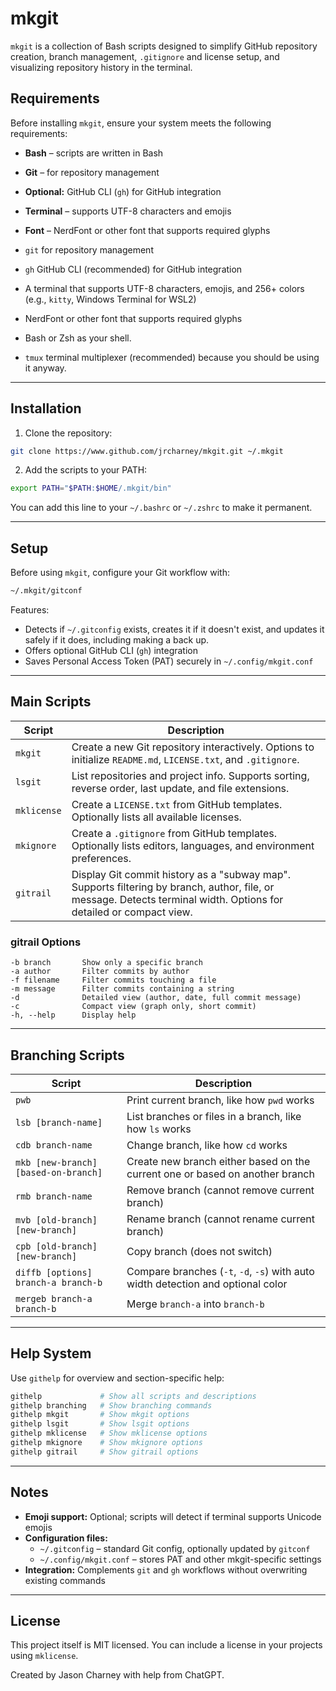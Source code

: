 # mkgit

`mkgit` is a collection of Bash scripts designed to simplify GitHub repository creation, branch management, `.gitignore` and license setup, and visualizing repository history in the terminal.

## Requirements

Before installing `mkgit`, ensure your system meets the following requirements:

- **Bash** – scripts are written in Bash
- **Git** – for repository management
- **Optional:** GitHub CLI (`gh`) for GitHub integration
- **Terminal** – supports UTF-8 characters and emojis
- **Font** – NerdFont or other font that supports required glyphs

- `git` for repository management
- `gh` GitHub CLI (recommended) for GitHub integration
- A terminal that supports UTF-8 characters, emojis, and 256+ colors (e.g., `kitty`, Windows Terminal for WSL2)
- NerdFont or other font that supports required glyphs
- Bash or Zsh as your shell.
- `tmux` terminal multiplexer (recommended) because you should be using it anyway.

---

## Installation

1. Clone the repository:

```bash
git clone https://www.github.com/jrcharney/mkgit.git ~/.mkgit
```

2. Add the scripts to your PATH:

```bash
export PATH="$PATH:$HOME/.mkgit/bin"
```

You can add this line to your `~/.bashrc` or `~/.zshrc` to make it permanent.

---

## Setup

Before using `mkgit`, configure your Git workflow with:

```bash
~/.mkgit/gitconf
```

Features:

- Detects if `~/.gitconfig` exists, creates it if it doesn't exist, and updates it safely if it does, including making a back up.
- Offers optional GitHub CLI (`gh`) integration
- Saves Personal Access Token (PAT) securely in `~/.config/mkgit.conf`

---

## Main Scripts

| Script      | Description |
|------------|-------------|
| `mkgit`      | Create a new Git repository interactively. Options to initialize `README.md`, `LICENSE.txt`, and `.gitignore`. |
| `lsgit`      | List repositories and project info. Supports sorting, reverse order, last update, and file extensions. |
| `mklicense`  | Create a `LICENSE.txt` from GitHub templates. Optionally lists all available licenses. |
| `mkignore`   | Create a `.gitignore` from GitHub templates. Optionally lists editors, languages, and environment preferences. |
| `gitrail`    | Display Git commit history as a "subway map". Supports filtering by branch, author, file, or message. Detects terminal width. Options for detailed or compact view. |

### gitrail Options

```text
-b branch       Show only a specific branch
-a author       Filter commits by author
-f filename     Filter commits touching a file
-m message      Filter commits containing a string
-d              Detailed view (author, date, full commit message)
-c              Compact view (graph only, short commit)
-h, --help      Display help
```

---

## Branching Scripts

| Script | Description |
|--------|-------------|
| `pwb`                  | Print current branch, like how `pwd` works |
| `lsb [branch-name]`    | List branches or files in a branch, like how `ls` works |
| `cdb branch-name`      | Change branch, like how `cd` works |
| `mkb [new-branch] [based-on-branch]` | Create new branch either based on the current one or based on another branch |
| `rmb branch-name`      | Remove branch (cannot remove current branch) |
| `mvb [old-branch] [new-branch]` | Rename branch (cannot rename current branch) |
| `cpb [old-branch] [new-branch]` | Copy branch (does not switch) |
| `diffb [options] branch-a branch-b` | Compare branches (`-t`, `-d`, `-s`) with auto width detection and optional color |
| `mergeb branch-a branch-b` | Merge `branch-a` into `branch-b` |

---

## Help System

Use `githelp` for overview and section-specific help:

```bash
githelp             # Show all scripts and descriptions
githelp branching   # Show branching commands
githelp mkgit       # Show mkgit options
githelp lsgit       # Show lsgit options
githelp mklicense   # Show mklicense options
githelp mkignore    # Show mkignore options
githelp gitrail     # Show gitrail options
```

---

## Notes

- **Emoji support:** Optional; scripts will detect if terminal supports Unicode emojis
- **Configuration files:**
  - `~/.gitconfig` – standard Git config, optionally updated by `gitconf`
  - `~/.config/mkgit.conf` – stores PAT and other mkgit-specific settings
- **Integration:** Complements `git` and `gh` workflows without overwriting existing commands

---

## License

This project itself is MIT licensed. You can include a license in your projects using `mklicense`.

Created by Jason Charney with help from ChatGPT.

